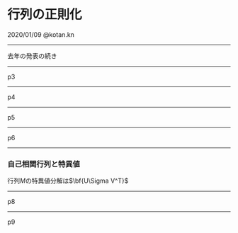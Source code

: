 # 行列の正則化
2020/01/09 @kotan.kn

---
去年の発表の続き

---
p3


---

p4

---

p5

---

p6

---
### 自己相関行列と特異値
行列$M$の特異値分解は$\bf{U\Sigma V^T}$

---
p8

---
p9
